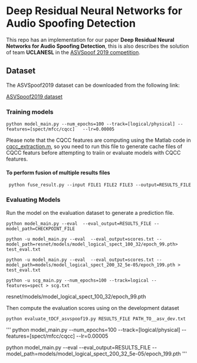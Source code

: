 # Deep Residual Neural Networks for Audio Spoofing Detection

This repo has an implementation for our paper **Deep Residual Neural Networks for Audio Spoofing Detection**, this is also describes the solution of team **UCLANESL** in the [ASVSpoof 2019 competition](https://www.asvspoof.org/).

## Dataset

The ASVSpoof2019 dataset can be downloaded from the following link:

[ASVSpoof2019 dataset](https://datashare.is.ed.ac.uk/handle/10283/3336)

### Training models
```
python model_main.py --num_epochs=100 --track=[logical/physical] --features=[spect/mfcc/cqcc]   --lr=0.00005
```

Please note that the CQCC features are computing using the Matlab code in [cqcc_extraction.m](./cqcc_extraction.m), so you need to run this file to generate cache files of CQCC featurs before attempting to traiin or evaluate models with CQCC features.

#### To perform fusion of multiple results files
```
 python fuse_result.py --input FILE1 FILE2 FILE3 --output=RESULTS_FILE
```

### Evaluating Models

Run the model on the evaluation dataset to generate a prediction file.
```
python model_main.py --eval  --eval_output=RESULTS_FILE --model_path=CHECKPOINT_FILE

python -u model_main.py --eval  --eval_output=scores.txt --model_path=resnet/models/model_logical_spect_100_32/epoch_99.pth> test_eval.txt

python -u model_main.py --eval  --eval_output=scores.txt --model_path=models/model_logical_spect_200_32_5e-05/epoch_199.pth > test_eval.txt

python -u scg_main.py --num_epochs=100 --track=logical --features=spect > scg.txt
```

resnet/models/model_logical_spect_100_32/epoch_99.pth




Then compute the evaluation scores using on the development dataset

```
python evaluate_tDCF_asvspoof19.py RESULTS_FILE PATH_TO__asv_dev.txt 
```




'''
python model_main.py --num_epochs=100 --track=[logical/physical] --features=[spect/mfcc/cqcc]   --lr=0.00005



python model_main.py --eval  --eval_output=RESULTS_FILE --model_path=models/model_logical_spect_200_32_5e-05/epoch_199.pth
'''